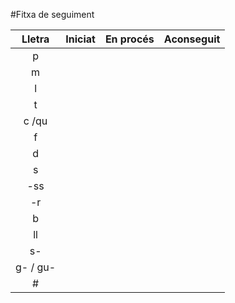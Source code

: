 #Fitxa de seguiment

| Lletra | Iniciat | En procés | Aconseguit|
|:--:| :--: |:--: |:--:|
| p 
| m 
| l
| t
| c /qu
| f
| d
| s
| -ss
| -r
| b
| ll
| s-
| g- / gu-
| #

